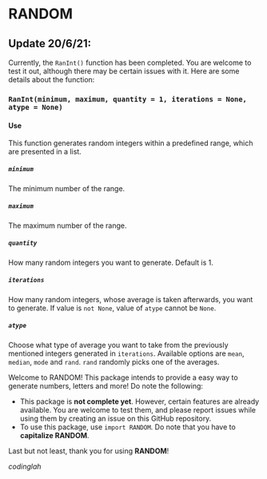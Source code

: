 # RANDOM

## Update 20/6/21:

Currently, the `RanInt()` function has been completed. You are welcome to test it out, although there may be certain issues with it. Here are some details about the function:

### `RanInt(minimum, maximum, quantity = 1, iterations = None, atype = None)` 

#### Use

This function generates random integers within a predefined range, which are presented in a list.

##### `minimum`

The minimum number of the range.

##### `maximum`

The maximum number of the range.

##### `quantity`

How many random integers you want to generate. Default is 1.

##### `iterations`

How many random integers, whose average is taken afterwards, you want to generate. If value is `not None`, value of `atype` cannot be `None`.

##### `atype`

Choose what type of average you want to take from the previously mentioned integers generated in `iterations`. Available options are `mean`, `median`, `mode` and `rand`. `rand` randomly picks one of the averages. 

Welcome to RANDOM! This package intends to provide a easy way to generate numbers, letters and more! Do note the following:

* This package is **not complete yet**. However, certain features are already available. You are welcome to test them, and please report issues while using them by creating an issue on this GitHub repository.
* To use this package, use `import RANDOM`. Do note that you have to **capitalize RANDOM**.

Last but not least, thank you for using **RANDOM**!

_codinglah_
